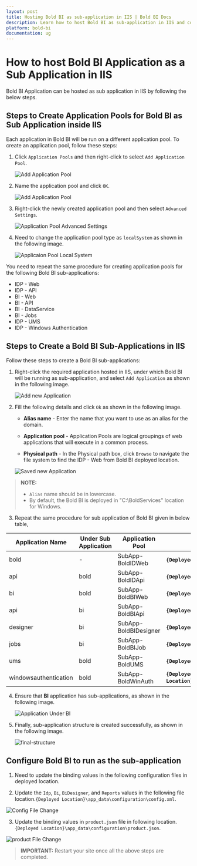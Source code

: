 ```yaml
---
layout: post
title: Hosting Bold BI as sub-application in IIS | Bold BI Docs
description: Learn how to host Bold BI as sub-application in IIS and configure Bold BI to run as sub-application in your server.
platform: bold-bi
documentation: ug
---
```


# How to host Bold BI Application as a Sub Application in IIS

Bold BI Application can be hosted as sub application in IIS by following the below steps.

## Steps to Create Application Pools for Bold BI as Sub Application inside IIS

Each application in Bold BI will be run on a different application pool. To create an application pool, follow these steps:

1. Click `Application Pools` and then right-click to select `Add Application Pool`.

   ![Add Application Pool](/static/assets/faq/images/add-application-pool.png)

2. Name the application pool and click `OK`.

   ![Add Application Pool](/static/assets/faq/images/name-application-pool.png#width=55%)

3. Right-click the newly created application pool and then select `Advanced Settings`.

   ![Application Pool Advanced Settings](/static/assets/faq/images/application-pool-advanced-settings.png#width=55%)

4. Need to change the application pool type as `localSystem` as shown in the following image.

   ![Applicaion Pool Local System](/static/assets/faq/images/application-pool-local-system.png#width=55%)

You need to repeat the same procedure for creating application pools for the following Bold BI sub-applications:

   * IDP - Web
   * IDP - API
   * BI - Web
   * BI - API
   * BI - DataService
   * BI - Jobs
   * IDP - UMS
   * IDP - Windows Authentication

## Steps to Create a Bold BI Sub-Applications in IIS

Follow these steps to create a Bold BI sub-applications:

1. Right-click the required application hosted in IIS, under which Bold BI will be running as sub-application, and select `Add Application` as shown in the following image.

   ![Add new Application](/static/assets/faq/images/add-new-application.png#width=65%)

2. Fill the following details and click `Ok` as shown in the following image.

   * **Alias name** - Enter the name that you want to use as an alias for the domain.

   * **Application pool** - Application Pools are logical groupings of web applications that will execute in a common process.

   * **Physical path** - In the Physical path box, click `Browse` to navigate the file system to find the IDP - Web from Bold BI deployed location.

    ![Saved new Application](/static/assets/faq/images/new-application-saved.png#width=65%)

> **NOTE:** 
> * `Alias` name should be in lowercase.
> * By default, the Bold BI is deployed in "C:\BoldServices" location for Windows.

3. Repeat the same procedure for sub application of Bold BI given in below table,

| Application Name     | Under Sub Application      | Application Pool |           Physical Path                      |
|-------------------   |-----------------------     |------------------|-------------------------------               |
| bold                 |	-                        | SubApp-BoldIDWeb     |  **`{Deployed Location}`**\idp\web       |
| api                  |	bold                     | SubApp-BoldIDApi     | **`{Deployed Location}`**\idp\api        |
| bi                   |	bold                     | SubApp-BoldBIWeb     | **`{Deployed Location}`**\bi\web         |
| api                  |  bi                        | SubApp-BoldBIApi     | **`{Deployed Location}`**\bi\api         |
| designer             |  bi          | SubApp-BoldBIDesigner| **`{Deployed Location}`**\bi\dataservice               |
| jobs                 |  bi          | SubApp-BoldBIJob     | **`{Deployed Location}`**\bi\jobs                      |
| ums                  |  bold        | SubApp-BoldUMS       | **`{Deployed Location}`**\idp\ums                      |
| windowsauthentication|  bold        | SubApp-BoldWinAuth   | **`{Deployed Location}`**\idp\windowsauthentication    |

4. Ensure that **BI** application has sub-applications, as shown in the following image.

   ![Application Under BI](/static/assets/faq/images/application-under-bi.png#width=45%)

5. Finally, sub-application structure is created successfully, as shown in the following image.

   ![final-structure](/static/assets/faq/images/final-sub-application.png#width=45%)

## Configure Bold BI to run as the sub-application

1. Need to update the binding values in the following configuration files in deployed location.

2. Update the `Idp`, `Bi`, `BiDesigner`, and `Reports` values in the following file location.`{Deployed Location}\app_data\configuration\config.xml`.

  ![Config File Change](/static/assets/faq/images/config-file-change.png)

3. Update the binding values in `product.json` file in following location. `{Deployed Location}\app_data\configuration\product.json`.

  ![product File Change](/static/assets/faq/images/product-file-change.png#width=65%)

> **IMPORTANT:**  Restart your site once all the above steps are completed.
